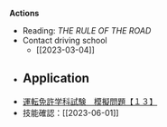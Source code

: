 **Actions**
- Reading: *THE RULE OF THE ROAD*
- Contact driving school 
	- [[2023-03-04]]
- Application 
	- 
- [運転免許学科試験　模擬問題【１３】](https://menkyo-web.com/sp/mogi-mondai13.html)
- 技能確認：[[2023-06-01]]

